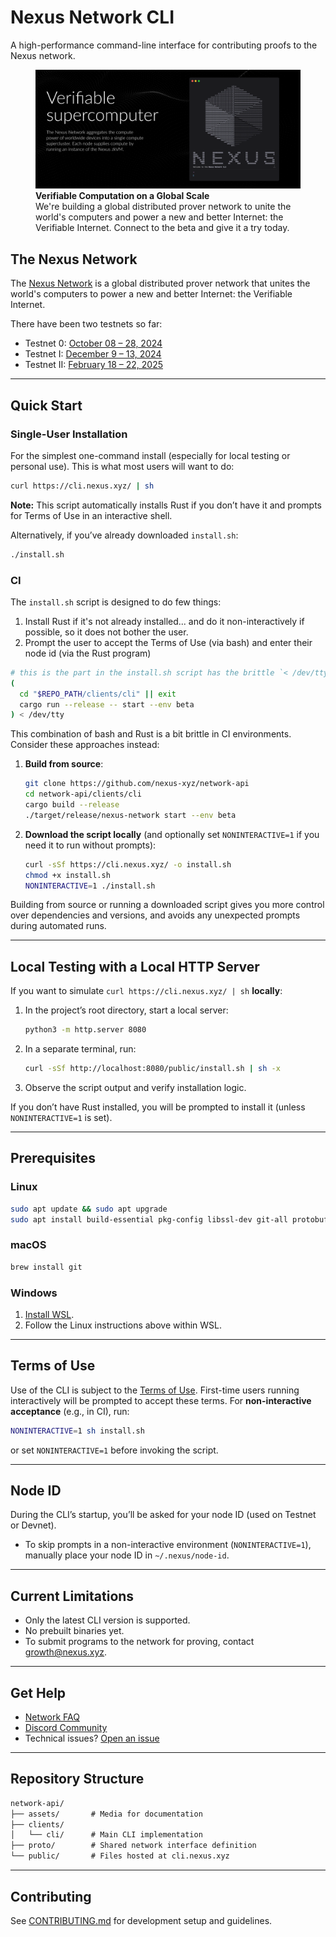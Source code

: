 # Nexus Network CLI

A high-performance command-line interface for contributing proofs to the Nexus network.

<figure>
    <a href="https://beta.nexus.xyz/">
        <img src="assets/images/nexus-network-image.png" alt="Nexus Network visualization showing a distributed network of interconnected nodes with a 'Launch Network' button in the center">
    </a>
    <figcaption>
        <strong>Verifiable Computation on a Global Scale</strong><br>
        We're building a global distributed prover network to unite the world's computers and power a new and better Internet: the Verifiable Internet. Connect to the beta and give it a try today.
    </figcaption>
</figure>

## The Nexus Network

The [Nexus Network](https://docs.nexus.xyz/network) is a global distributed prover network that unites the world's computers to power a new and better Internet: the Verifiable Internet.

There have been two testnets so far:
- Testnet 0: [October 08 – 28, 2024](https://blog.nexus.xyz/nexus-launches-worlds-first-open-prover-network/)
- Testnet I: [December 9 – 13, 2024](https://blog.nexus.xyz/the-new-nexus-testnet-is-live/)
- Testnet II: [February 18 – 22, 2025](https://blog.nexus.xyz/testnet-ii-is-open/)

---

## Quick Start

### Single-User Installation

For the simplest one-command install (especially for local testing or personal use). This is what most users will want to do:

```bash
curl https://cli.nexus.xyz/ | sh
```

**Note:** This script automatically installs Rust if you don’t have it and prompts for Terms of Use in an interactive shell.

Alternatively, if you’ve already downloaded `install.sh`:

```bash
./install.sh
```

### CI

The `install.sh` script is designed to do few things:


1. Install Rust if it's not already installed... and do it non-interactively if possible, so it does not bother the user.
2. Prompt the user to accept the Terms of Use (via bash) and enter their node id (via the Rust program)

```sh
# this is the part in the install.sh script has the brittle `< /dev/tty` part within CI environments
(
  cd "$REPO_PATH/clients/cli" || exit
  cargo run --release -- start --env beta
) < /dev/tty
```



This combination of bash and Rust is a bit brittle in CI environments. Consider these approaches instead:

1. **Build from source**:
   ```bash
   git clone https://github.com/nexus-xyz/network-api
   cd network-api/clients/cli
   cargo build --release
   ./target/release/nexus-network start --env beta
   ```
2. **Download the script locally** (and optionally set `NONINTERACTIVE=1` if you need it to run without prompts):
   ```bash
   curl -sSf https://cli.nexus.xyz/ -o install.sh
   chmod +x install.sh
   NONINTERACTIVE=1 ./install.sh
   ```

Building from source or running a downloaded script gives you more control over dependencies and versions, and avoids any unexpected prompts during automated runs.

---

## Local Testing with a Local HTTP Server

If you want to simulate `curl https://cli.nexus.xyz/ | sh` **locally**:

1. In the project’s root directory, start a local server:
   ```sh
   python3 -m http.server 8080
   ```
2. In a separate terminal, run:
   ```sh
   curl -sSf http://localhost:8080/public/install.sh | sh -x
   ```
3. Observe the script output and verify installation logic.

If you don’t have Rust installed, you will be prompted to install it (unless `NONINTERACTIVE=1` is set).

---

## Prerequisites

### Linux

```bash
sudo apt update && sudo apt upgrade
sudo apt install build-essential pkg-config libssl-dev git-all protobuf-compiler
```

### macOS

```bash
brew install git
```

### Windows

1. [Install WSL](https://learn.microsoft.com/en-us/windows/wsl/install).  
2. Follow the Linux instructions above within WSL.

---

## Terms of Use

Use of the CLI is subject to the [Terms of Use](https://nexus.xyz/terms-of-use). First-time users running interactively will be prompted to accept these terms. For **non-interactive acceptance** (e.g., in CI), run:

```bash
NONINTERACTIVE=1 sh install.sh
```

or set `NONINTERACTIVE=1` before invoking the script.

---

## Node ID

During the CLI’s startup, you’ll be asked for your node ID (used on Testnet or Devnet).  
- To skip prompts in a non-interactive environment (`NONINTERACTIVE=1`), manually place your node ID in `~/.nexus/node-id`.

---

## Current Limitations

- Only the latest CLI version is supported.
- No prebuilt binaries yet.
- To submit programs to the network for proving, contact [growth@nexus.xyz](mailto:growth@nexus.xyz).

---

## Get Help

- [Network FAQ](https://docs.nexus.xyz/layer-1/network-devnet/faq)  
- [Discord Community](https://discord.gg/nexus-xyz)  
- Technical issues? [Open an issue](https://github.com/nexus-xyz/network-api/issues)

---

## Repository Structure

```txt
network-api/
├── assets/       # Media for documentation
├── clients/
│   └── cli/      # Main CLI implementation
├── proto/        # Shared network interface definition
└── public/       # Files hosted at cli.nexus.xyz
```

---

## Contributing

See [CONTRIBUTING.md](./CONTRIBUTING.md) for development setup and guidelines.
